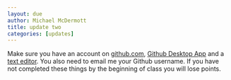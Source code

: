 ```yaml
---
layout: due
author: Michael McDermott
title: update two
categories: [updates]
---
```


Make sure you have an account on <a href="https://github.com/">github.com</a>, <a href="https://desktop.github.com/">Github Desktop App</a> and a <a href="https://www.sublimetext.com/">text editor</a>. You also need to email me your Github username. If you have not completed these things by the beginning of class you will lose points.